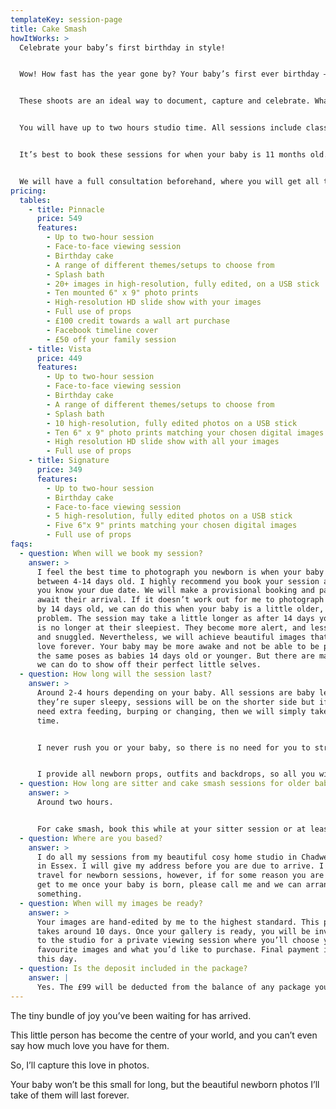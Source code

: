 ```yaml
---
templateKey: session-page
title: Cake Smash
howItWorks: >
  Celebrate your baby’s first birthday in style!


  Wow! How fast has the year gone by? Your baby’s first ever birthday – what a milestone!


  These shoots are an ideal way to document, capture and celebrate. What better way for a baby to celebrate, than diving headfirst into their own birthday cake! The fun is followed by a nice warm bubble bath and bubbles.


  You will have up to two hours studio time. All sessions include classic portraits, so bring mum, dad and the siblings along too!


  It’s best to book these sessions for when your baby is 11 months old. This way you can use the images for their first birthday as party invites, thank you cards,or have them printed and displayed at the main event!


  We will have a full consultation beforehand, where you will get all the essential information.
pricing:
  tables:
    - title: Pinnacle
      price: 549
      features:
        - Up to two-hour session
        - Face-to-face viewing session
        - Birthday cake
        - A range of different themes/setups to choose from
        - Splash bath
        - 20+ images in high-resolution, fully edited, on a USB stick
        - Ten mounted 6" x 9" photo prints
        - High-resolution HD slide show with your images
        - Full use of props
        - £100 credit towards a wall art purchase
        - Facebook timeline cover
        - £50 off your family session
    - title: Vista
      price: 449
      features:
        - Up to two-hour session
        - Face-to-face viewing session
        - Birthday cake
        - A range of different themes/setups to choose from
        - Splash bath
        - 10 high-resolution, fully edited photos on a USB stick
        - Ten 6" x 9" photo prints matching your chosen digital images
        - High resolution HD slide show with all your images
        - Full use of props
    - title: Signature
      price: 349
      features:
        - Up to two-hour session
        - Birthday cake
        - Face-to-face viewing session
        - 5 high-resolution, fully edited photos on a USB stick
        - Five 6"x 9" prints matching your chosen digital images
        - Full use of props
faqs:
  - question: When will we book my session?
    answer: >
      I feel the best time to photograph you newborn is when your baby is
      between 4-14 days old. I highly recommend you book your session as soon as
      you know your due date. We will make a provisional booking and patiently
      await their arrival. If it doesn’t work out for me to photograph your baby
      by 14 days old, we can do this when your baby is a little older, no
      problem. The session may take a little longer as after 14 days your baby
      is no longer at their sleepiest. They become more alert, and less curled
      and snuggled. Nevertheless, we will achieve beautiful images that you’ll
      love forever. Your baby may be more awake and not be able to be put into
      the same poses as babies 14 days old or younger. But there are many poses
      we can do to show off their perfect little selves.
  - question: How long will the session last?
    answer: >
      Around 2-4 hours depending on your baby. All sessions are baby led, so if
      they’re super sleepy, sessions will be on the shorter side but if they
      need extra feeding, burping or changing, then we will simply take more
      time. 


      I never rush you or your baby, so there is no need for you to stress if baby needs extra feeds (I am known for my patience, even though my husband may disagree!) Please don’t have anything planned for directly after your session though, as we can possibly go over time. 


      I provide all newborn props, outfits and backdrops, so all you will need to bring to your session are the baby’s feeds, with some extra to be on the safe side – and a backup outfit for mum and dad in case of any accidents. I’ll email you how to prep for your session before it, with more in-depth information of what to expect, what to wear, and my address. 
  - question: How long are sitter and cake smash sessions for older babies?
    answer: >
      Around two hours.


      For cake smash, book this while at your sitter session or at least six months before the birthday, to make sure i can fit you in.
  - question: Where are you based?
    answer: >
      I do all my sessions from my beautiful cosy home studio in Chadwell Heath
      in Essex. I will give my address before you are due to arrive. I don’t
      travel for newborn sessions, however, if for some reason you are unable to
      get to me once your baby is born, please call me and we can arrange
      something.
  - question: When will my images be ready?
    answer: >
      Your images are hand-edited by me to the highest standard. This process
      takes around 10 days. Once your gallery is ready, you will be invited back
      to the studio for a private viewing session where you’ll choose your
      favourite images and what you’d like to purchase. Final payment is made on
      this day. 
  - question: Is the deposit included in the package?
    answer: |
      Yes. The £99 will be deducted from the balance of any package you choose.
---
```

The tiny bundle of joy you’ve been waiting for has arrived.

This little person has become the centre of your world, and you can’t even say how much
love you have for them.

So, I’ll capture this love in photos.

Your baby won’t be this small for long, but the beautiful newborn photos I’ll take of them
will last forever.